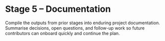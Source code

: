 # Stage 5 – Documentation

Compile the outputs from prior stages into enduring project documentation. Summarise decisions, open questions, and follow-up
work so future contributors can onboard quickly and continue the plan.
